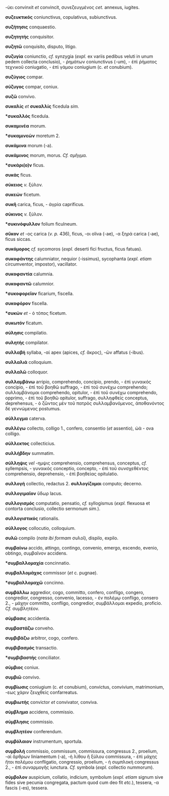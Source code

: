 -ύει convinxit *et* convincit, συνεζευγμένος *cet.* annexus, iugites.

**συζευκτικός** coniunctivus, copulativus, subiunctivus.

**συζήτησις** conquaestio.

**συζητητής** conquisitor.

**συζητῶ** conquisito, disputo, litigo.

**συζυγία** coniunctio, *cf.* synzygia (*expl.* ex variis pedibus veluti
in unum pedem collecta conclusio), - ῥημάτων coniunctivus (-um), - ἐπὶ
ῥήματος τεχνικοῦ coniugatio, - ἐπὶ γάμου coniugium (c. *et* conubium).

**συζύγιος** compar.

**σύζυγος** compar, coniux.

**συζῶ** convivo.

**συκαλίς** *et* **συκαλλίς** ficedula *sim.*

**\*συκαλλός** ficedula.

**συκαμινέα** morum.

**\*συκαμινεών** moretum 2.

**συκάμινα** morum (-a).

**συκάμινος** morum, morus. *Cf.* σμῆγμα.

**\*συκάρι(ο)ν** ficus.

**συκάς** ficus.

**σύκειος** *v.* ξύλον.

**συκεών** ficetum.

**συκῆ** carica, ficus, - ἀγρία caprificus.

**σύκινος** *v.* ξύλον.

**\*συκινόφυλλον** folium ficulneum.

**σῦκον** *et* -ος carica (*v. p.* 436), ficus, -οι oliva (-ae), -α ξηρά
carica (-ae), ficus siccas.

**συκόμορος** *cf.* sycomoros (*expl.* deserti fici fructus, ficus
fatuas).

**συκοφάντης** calumniator, nequior (-issimus), sycophanta (*expl.
etiam* circumventor, impostor), vacillator.

**συκοφαντία** calumnia.

**συκοφαντῶ** calumnior.

**\*συκοφορεῖον** ficarium, fiscella.

**συκοφόρον** fiscella.

**\*συκών** *et* - ὁ τόπος ficetum.

**συκωτόν** ficatum.

**σύλησις** compilatio.

**συλητής** compilator.

**συλλαβή** syllaba, -αί apex (apices, *cf.* ἄκρος), -ῶν affatus
(-ibus).

**συλλαλιά** colloquium.

**συλλαλῶ** colloquor.

**συλλαμβάνω** arripio, comprehendo, concipio, prendo, - ἐπὶ γυναικός
concipio, - ἐπὶ τοῦ βοηθῶ suffrago, - ἐπὶ τοῦ συνέχω comprehendo;
συλλαμβάνομαι comprehendo, opitulor, - ἐπὶ τοῦ συνέχω comprehendo,
opprimo, - ἐπὶ τοῦ βοηθῶ opitulor, suffrago, συλληφθείς conceptus,
deprehensus, - ὁ ζῶντος μὲν τοῦ πατρὸς συλλαμβανόμενος, ἀποθανόντος δὲ
γεννώμενος postumus.

**σύλλεγμα** caterva.

**συλλέγω** collecto, colligo 1., confero, consentio (*et* assentio),
ὠὰ - ova colligo.

**σύλλεκτος** collecticius.

**συλλήβδην** summatim.

**σύλληψις** *vel* -ημψις comprehensio, comprehensus, conceptus, *cf.*
syllempsis, - γυναικός conceptio, concepto, - ἐπὶ τοῦ συνσχεθέντος
comprehensio, deprehensio, - ἐπὶ βοηθείας opitulatio.

**συλλογή** collectio, redactus 2. **συλλογίζομαι** computo; decerno.

**συλλογιμαῖον** ὕδωρ lacus.

**συλλογισμός** computatio, pensatio, *cf.* syllogismus (*expl.*
flexuosa et contorta conclusio, collectio sermonum *sim.*).

**συλλογιστικός** rationalis.

**σύλλογος** collocutio, colloquium.

**συλῶ** compilo (*nota ibi formam* συλοῖ), dispilo, expilo.

**συμβαίνω** accido, attingo, contingo, convenio, emergo, escendo,
evenio, obtingo, συμβαῖνον accidens.

**\*συμβαλλομαχία** concinnatio.

**συμβαλλομάχος** commissor (*et* c. pugnae).

**\*συμβαλλομαχῶ** concinno.

**συμβάλλω** aggredior, cogo, committo, confero, confligo, congero,
congredior, congresso, convenio, lacesso, - ἐν πολέμῳ confligo, consero
2., - μάχην committo, confligo, congredior, συμβάλλομαι expedio,
proficio. *Cf.* συμβλητέον.

**σύμβασις** accidentia.

**συμβαστάζω** conveho.

**συμβιβάζω** arbitror, cogo, confero.

**συμβιβασμός** transactio.

**\*συμβιβαστής** conciliator.

**σύμβιος** coniux.

**συμβιῶ** convivo.

**συμβίωσις** coniugium (c. *et* conubium), convictus, convivium,
matrimonium, -εως χάριν ζευχθείς confarreatus.

**συμβιωτής** convictor *et* convivator, conviva.

**σύμβλημα** accidens, commissio.

**σύμβλησις** commissio.

**συμβλητέον** conferendum.

**συμβόλαιον** instrumentum, sportula.

**συμβολή** commissio, commissum, commissura, congressus 2., proelium,
-αὶ ἄρθρων liniamentum (-a), -ἡ λίθου ἢ ξύλου commissura, - ἐπὶ μάχης
ἤτοι πολέμου confligatio, congressio, proelium, - ἡ συμπλοκή congressus
2., - ἐπὶ συναρμογῆς iunctura. *Cf.* symbola (*expl.* collectio
nummorum).

**σύμβολον** auspicium, collatio, indicium, symbolum (*expl. etiam*
signum sive fides sive pecunia congregata, pactum quod cum deo fit
*etc.*), tessera, -α fascis (-es), tessera.
